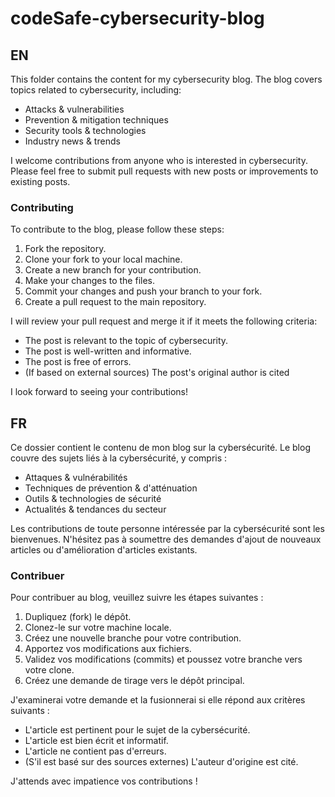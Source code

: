 # codeSafe-cybersecurity-blog

## EN

This folder contains the content for my cybersecurity blog. 
The blog covers topics related to cybersecurity, including:

+ Attacks & vulnerabilities  
+ Prevention & mitigation techniques  
+ Security tools & technologies  
+ Industry news & trends

I welcome contributions from anyone who is interested in cybersecurity. Please feel free to submit pull requests with new posts or improvements to existing posts.

### Contributing

To contribute to the blog, please follow these steps:

1. Fork the repository.  
2. Clone your fork to your local machine.  
3. Create a new branch for your contribution.  
4. Make your changes to the files.  
5. Commit your changes and push your branch to your fork.  
6. Create a pull request to the main repository.

I will review your pull request and merge it if it meets the following criteria:

+ The post is relevant to the topic of cybersecurity.  
+ The post is well-written and informative.  
+ The post is free of errors.  
+ (If based on external sources) The post's original author is cited

I look forward to seeing your contributions!



## FR

Ce dossier contient le contenu de mon blog sur la cybersécurité. 
Le blog couvre des sujets liés à la cybersécurité, y compris :

+ Attaques & vulnérabilités  
+ Techniques de prévention & d'atténuation  
+ Outils & technologies de sécurité  
+ Actualités & tendances du secteur

Les contributions de toute personne intéressée par la cybersécurité sont les bienvenues. N'hésitez pas à soumettre des demandes d'ajout de nouveaux articles ou d'amélioration d'articles existants.

### Contribuer

Pour contribuer au blog, veuillez suivre les étapes suivantes :

1. Dupliquez (fork) le dépôt.  
2. Clonez-le sur votre machine locale.  
3. Créez une nouvelle branche pour votre contribution.  
4. Apportez vos modifications aux fichiers.  
5. Validez vos modifications (commits) et poussez votre branche vers votre clone.  
6. Créez une demande de tirage vers le dépôt principal.

J'examinerai votre demande et la fusionnerai si elle répond aux critères suivants :

+ L'article est pertinent pour le sujet de la cybersécurité.  
+ L'article est bien écrit et informatif.  
+ L'article ne contient pas d'erreurs.  
+ (S'il est basé sur des sources externes) L'auteur d'origine est cité.

J'attends avec impatience vos contributions !